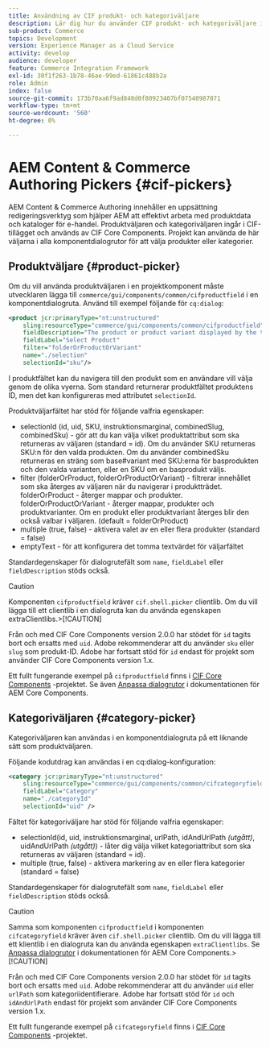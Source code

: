 ```yaml
---
title: Användning av CIF produkt- och kategoriväljare
description: Lär dig hur du använder CIF produkt- och kategoriväljare i dina e-handelskomponenter för att hjälpa författare och marknadsförare att arbeta effektivt med e-handelsprodukter och katalogdata.
sub-product: Commerce
topics: Development
version: Experience Manager as a Cloud Service
activity: develop
audience: developer
feature: Commerce Integration Framework
exl-id: 30f1f263-1b78-46ae-99ed-61861c488b2a
role: Admin
index: false
source-git-commit: 173b70aa6f9ad848d0f80923407bf07540987071
workflow-type: tm+mt
source-wordcount: '560'
ht-degree: 0%

---
```


# AEM Content &amp; Commerce Authoring Pickers {#cif-pickers}

AEM Content &amp; Commerce Authoring innehåller en uppsättning redigeringsverktyg som hjälper AEM att effektivt arbeta med produktdata och kataloger för e-handel. Produktväljaren och kategoriväljaren ingår i CIF-tillägget och används av CIF Core Components. Projekt kan använda de här väljarna i alla komponentdialogrutor för att välja produkter eller kategorier.

## Produktväljare {#product-picker}

Om du vill använda produktväljaren i en projektkomponent måste utvecklaren lägga till `commerce/gui/components/common/cifproductfield` i en komponentdialogruta. Använd till exempel följande för `cq:dialog`:

```xml
<product jcr:primaryType="nt:unstructured"
    sling:resourceType="commerce/gui/components/common/cifproductfield"
    fieldDescription="The product or product variant displayed by the teaser"
    fieldLabel="Select Product"
    filter="folderOrProductOrVariant"
    name="./selection"
    selectionId="sku"/>
```

I produktfältet kan du navigera till den produkt som en användare vill välja genom de olika vyerna. Som standard returnerar produktfältet produktens ID, men det kan konfigureras med attributet `selectionId`.

Produktväljarfältet har stöd för följande valfria egenskaper:

- selectionId (id, uid, SKU, instruktionsmarginal, combinedSlug, combinedSku) - gör att du kan välja vilket produktattribut som ska returneras av väljaren (standard = id). Om du använder SKU returneras SKU:n för den valda produkten. Om du använder combinedSku returneras en sträng som base#variant med SKU:erna för basprodukten och den valda varianten, eller en SKU om en basprodukt väljs.
- filter (folderOrProduct, folderOrProductOrVariant) - filtrerar innehållet som ska återges av väljaren när du navigerar i produktträdet. folderOrProduct - återger mappar och produkter. folderOrProductOrVariant - återger mappar, produkter och produktvarianter. Om en produkt eller produktvariant återges blir den också valbar i väljaren. (default = folderOrProduct)
- multiple (true, false) - aktivera valet av en eller flera produkter (standard = false)
- emptyText - för att konfigurera det tomma textvärdet för väljarfältet

Standardegenskaper för dialogrutefält som `name`, `fieldLabel` eller `fieldDescription` stöds också.

>[!CAUTION]
>
>Komponenten `cifproductfield` kräver `cif.shell.picker` clientlib. Om du vill lägga till ett clientlib i en dialogruta kan du använda egenskapen extraClientlibs.
>&#x200B;>[!CAUTION]
>
>Från och med CIF Core Components version 2.0.0 har stödet för `id` tagits bort och ersatts med `uid`. Adobe rekommenderar att du använder `sku` eller `slug` som produkt-ID. Adobe har fortsatt stöd för `id` endast för projekt som använder CIF Core Components version 1.x.

Ett fullt fungerande exempel på `cifproductfield` finns i [CIF Core Components](https://github.com/adobe/aem-core-cif-components/blob/master/ui.apps/src/main/content/jcr_root/apps/core/cif/components/commerce/productteaser/v1/productteaser/_cq_dialog/.content.xml) -projektet. Se även [Anpassa dialogrutor](https://experienceleague.adobe.com/docs/experience-manager-core-components/using/developing/customizing.html#customizing-dialogs) i dokumentationen för AEM Core Components.

## Kategoriväljaren {#category-picker}

Kategoriväljaren kan användas i en komponentdialogruta på ett liknande sätt som produktväljaren.

Följande kodutdrag kan användas i en cq:dialog-konfiguration:

```xml
<category jcr:primaryType="nt:unstructured" 
    sling:resourceType="commerce/gui/components/common/cifcategoryfield" 
    fieldLabel="Category" 
    name="./categoryId" 
    selectionId="uid" />
```

Fältet för kategoriväljare har stöd för följande valfria egenskaper:

- selectionId(id, uid, instruktionsmarginal, urlPath, idAndUrlPath _(utgått)_, uidAndUrlPath _(utgått)_) - låter dig välja vilket kategoriattribut som ska returneras av väljaren (standard = id).
- multiple (true, false) - aktivera markering av en eller flera kategorier (standard = false)

Standardegenskaper för dialogrutefält som `name`, `fieldLabel` eller `fieldDescription` stöds också.

>[!CAUTION]
>
>Samma som komponenten `cifproductfield` i komponenten `cifcategoryfield` kräver även `cif.shell.picker` clientlib. Om du vill lägga till ett klientlib i en dialogruta kan du använda egenskapen `extraClientlibs`. Se [Anpassa dialogrutor](https://experienceleague.adobe.com/docs/experience-manager-core-components/using/developing/customizing.html#customizing-dialogs) i dokumentationen för AEM Core Components.
>&#x200B;>[!CAUTION]
>
>Från och med CIF Core Components version 2.0.0 har stödet för `id` tagits bort och ersatts med `uid`. Adobe rekommenderar att du använder `uid` eller `urlPath` som kategoriidentifierare. Adobe har fortsatt stöd för `id` och `idAndUrlPath` endast för projekt som använder CIF Core Components version 1.x.

Ett fullt fungerande exempel på `cifcategoryfield` finns i [CIF Core Components](https://github.com/adobe/aem-core-cif-components/blob/master/ui.apps/src/main/content/jcr_root/apps/core/cif/components/commerce/featuredcategorylist/v1/featuredcategorylist/_cq_dialog/.content.xml) -projektet.
